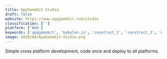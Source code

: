 ```yaml
---
title: AppGameKit Studio
draft: false 
website: https://www.appgamekit.com/studio
classification: ['']
platform: ['Web']
keywords: ['appgamekit', 'babylon.js', 'construct_2', 'construct_3', 'duality', 'gamemaker_studio', 'modernizr', 'monogame', 'newgrounds', 'open_rpg_maker', 'orx', 'pico-8', 'phaser', 'polycode', 'rpg_maker', 'sdl', 'unity', 'unity3d', 'unreal_engine', 'urhosharp', 'webgl']
image: 2020/04/AppGameKit-Studio.png
---
```

Simple cross platform development, code once and deploy to all platforms.
